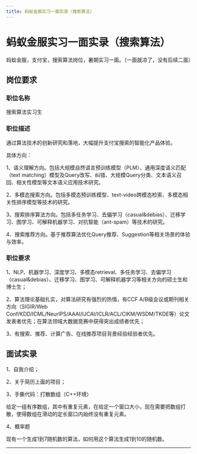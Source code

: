 ```yaml
---
title: 蚂蚁金服实习一面实录（搜索算法）
---
```


# 蚂蚁金服实习一面实录（搜索算法）

<script type="text/javascript" src="/include/head.js"></script>

蚂蚁金服，支付宝，搜索算法岗位，暑期实习一面。（一面就凉了，没有后续二面）

## 岗位要求

### 职位名称

搜索算法实习生

### 职位描述

通过算法技术的创新研究和落地，大幅提升支付宝搜索的智能化产品体验。

具体方向：

1、语义理解方向。包括大规模自然语言预训练模型（PLM）、通用深度语义匹配（text matching）模型及Query改写、纠错、大规模Query分类、文本语义召回、相关性模型等文本语义应用技术研究。

2、多模态搜索方向。包括多模态预训练模型、text-video跨模态检索、多模态相关性排序模型等技术的研究。

3、搜索排序算法方向。包括多任务学习、去偏学习（casual&debias）、迁移学习、图学习、可解释机器学习、对抗智能（ant-spam）等技术的研究。

4、搜索推荐方向。基于推荐算法优化Query推荐、Suggestion等相关场景的体验与效率。

### 职位要求

1、NLP、机器学习、深度学习、多模态retrieval、多任务学习、去偏学习（casual&debias）、迁移学习、图学习、可解释机器学习等相关方向的硕士生和博士生；

2、算法理论基础扎实，对算法研究有强烈的热情，有CCF A/B级会议或期刊相关方向（SIGIR/Web Conf/KDD/ICML/NeurIPS/AAAI/IJCAI/ICLR/ACL/CIKM/WSDM/TKDE等）论文发表者优先；在算法领域大数据竞赛中获得突出成绩者优先；

3、有搜索、推荐、计算广告、在线推荐项目背景经验经验者优先。

## 面试实录

1、自我介绍；

2、关于简历上面的项目；

3、手撕代码：打散数组（C++环境）

给定一组有序数组，其中有重复元素，在给定一个窗口大小，现在需要把数组打散，使得数组在滑动的定长窗口内始终没有重复元素。

4、概率题

现有一个生成1到7随机数的算法，如何用这个算法生成1到10的随机数。

---

<script type="text/javascript" src="/include/tail.js"></script>
